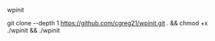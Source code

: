 wpinit

git clone --depth 1 https://github.com/cgreg21/wpinit.git . && chmod +x ./wpinit && ./wpinit
